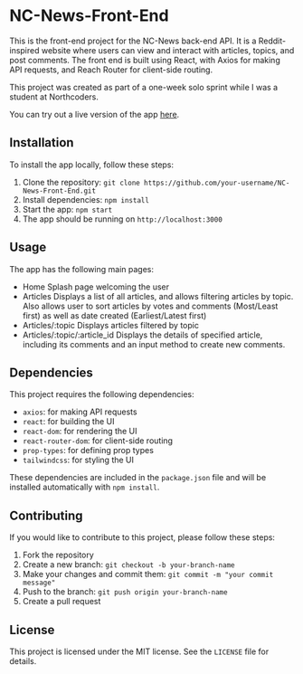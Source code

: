 # NC-News-Front-End

This is the front-end project for the NC-News back-end API. It is a Reddit-inspired website where users can view and interact with articles, topics, and post comments. The front end is built using React, with Axios for making API requests, and Reach Router for client-side routing.

This project was created as part of a one-week solo sprint while I was a student at Northcoders.

You can try out a live version of the app [here](https://abi-frontend.onrender.com).

## Installation

To install the app locally, follow these steps:

1. Clone the repository: `git clone https://github.com/your-username/NC-News-Front-End.git`
2. Install dependencies: `npm install`
4. Start the app: `npm start`
5. The app should be running on `http://localhost:3000`

## Usage

The app has the following main pages:

- Home Splash page welcoming the user
- Articles Displays a list of all articles, and allows filtering articles by topic. Also allows user to sort articles by votes and comments (Most/Least first) as well as date created (Earliest/Latest first)
- Articles/:topic Displays articles filtered by topic
- Articles/:topic/:article_id Displays the details of specified article, including its comments and an input method to create new comments.

## Dependencies

This project requires the following dependencies:

- `axios`: for making API requests
- `react`: for building the UI
- `react-dom`: for rendering the UI
- `react-router-dom`: for client-side routing
- `prop-types`: for defining prop types
- `tailwindcss`: for styling the UI

These dependencies are included in the `package.json` file and will be installed automatically with `npm install`.

## Contributing

If you would like to contribute to this project, please follow these steps:

1. Fork the repository
2. Create a new branch: `git checkout -b your-branch-name`
3. Make your changes and commit them: `git commit -m "your commit message"`
4. Push to the branch: `git push origin your-branch-name`
5. Create a pull request

## License

This project is licensed under the MIT license. See the `LICENSE` file for details.
